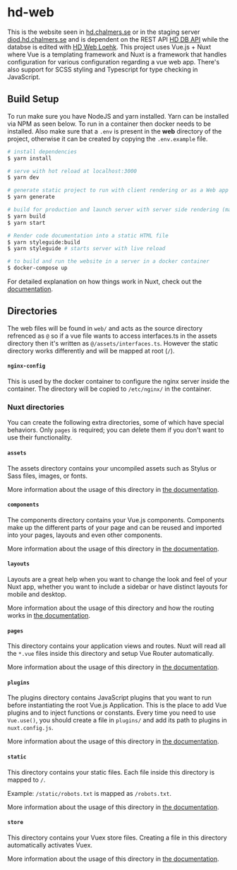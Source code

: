 # hd-web
This is the website seen in [hd.chalmers.se](https://hd.chalmers.se) or in the staging server [diod.hd.chalmers.se](diod.hd.chalmers.se) and is dependent on the REST API [HD DB API](https://github.com/hd-chalmers/hd-db-api) while the databse is edited with [HD Web Loehk](https://github.com/hd-chalmers/hd-web-loehk). This project uses Vue.js + Nuxt where Vue is a templating framework and Nuxt is a framework that handles configuration for various configuration regarding a vue web app. There's also support for SCSS styling and Typescript for type checking in JavaScript.
## Build Setup
To run make sure you have NodeJS and yarn installed. Yarn can be installed via NPM as seen below. To run in a container then docker needs to be installed.
Also make sure that a `.env` is present in the **web** directory of the project, otherwise it can be created by copying the `.env.example` file.

```bash
# install dependencies
$ yarn install

# serve with hot reload at localhost:3000
$ yarn dev

# generate static project to run with client rendering or as a Web app (PWA)
$ yarn generate

# build for production and launch server with server side rendering (may require a change in nuxt config)
$ yarn build
$ yarn start

# Render code documentation into a static HTML file
$ yarn styleguide:build
$ yarn styleguide # starts server with live reload

# to build and run the website in a server in a docker container
$ docker-compose up
```

For detailed explanation on how things work in Nuxt, check out the [documentation](https://nuxtjs.org).

## Directories
The web files will be found in `web/` and acts as the source directory refrenced as `@` so if a vue file wants to access interfaces.ts in the assets directory then it's written as `@/assets/interfaces.ts`. However the static directory works differently and will be mapped at root (`/`).

#### `nginx-config`
This is used by the docker container to configure the nginx server inside the container. The directory will be copied to `/etc/nginx/` in the container.

### Nuxt directories
You can create the following extra directories, some of which have special behaviors. Only `pages` is required; you can delete them if you don't want to use their functionality.

#### `assets`

The assets directory contains your uncompiled assets such as Stylus or Sass files, images, or fonts.

More information about the usage of this directory in [the documentation](https://nuxtjs.org/docs/2.x/directory-structure/assets).

#### `components`

The components directory contains your Vue.js components. Components make up the different parts of your page and can be reused and imported into your pages, layouts and even other components.

More information about the usage of this directory in [the documentation](https://nuxtjs.org/docs/2.x/directory-structure/components).

#### `layouts`

Layouts are a great help when you want to change the look and feel of your Nuxt app, whether you want to include a sidebar or have distinct layouts for mobile and desktop.

More information about the usage of this directory and how the routing works in [the documentation](https://nuxtjs.org/docs/2.x/directory-structure/layouts).


#### `pages`

This directory contains your application views and routes. Nuxt will read all the `*.vue` files inside this directory and setup Vue Router automatically.

More information about the usage of this directory in [the documentation](https://nuxtjs.org/docs/2.x/get-started/routing).

#### `plugins`

The plugins directory contains JavaScript plugins that you want to run before instantiating the root Vue.js Application. This is the place to add Vue plugins and to inject functions or constants. Every time you need to use `Vue.use()`, you should create a file in `plugins/` and add its path to plugins in `nuxt.config.js`.

More information about the usage of this directory in [the documentation](https://nuxtjs.org/docs/2.x/directory-structure/plugins).

#### `static`

This directory contains your static files. Each file inside this directory is mapped to `/`.

Example: `/static/robots.txt` is mapped as `/robots.txt`.

More information about the usage of this directory in [the documentation](https://nuxtjs.org/docs/2.x/directory-structure/static).

#### `store`

This directory contains your Vuex store files. Creating a file in this directory automatically activates Vuex.

More information about the usage of this directory in [the documentation](https://nuxtjs.org/docs/2.x/directory-structure/store).
